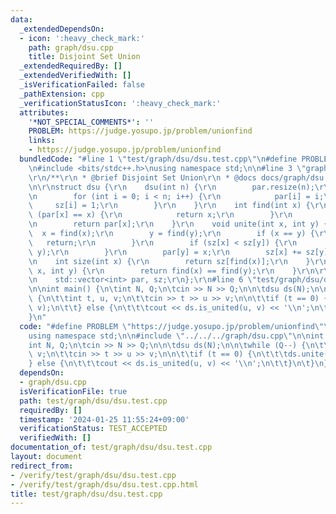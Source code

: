 ```yaml
---
data:
  _extendedDependsOn:
  - icon: ':heavy_check_mark:'
    path: graph/dsu.cpp
    title: Disjoint Set Union
  _extendedRequiredBy: []
  _extendedVerifiedWith: []
  _isVerificationFailed: false
  _pathExtension: cpp
  _verificationStatusIcon: ':heavy_check_mark:'
  attributes:
    '*NOT_SPECIAL_COMMENTS*': ''
    PROBLEM: https://judge.yosupo.jp/problem/unionfind
    links:
    - https://judge.yosupo.jp/problem/unionfind
  bundledCode: "#line 1 \"test/graph/dsu/dsu.test.cpp\"\n#define PROBLEM \"https://judge.yosupo.jp/problem/unionfind\"\
    \n#include <bits/stdc++.h>\nusing namespace std;\n\n#line 3 \"graph/dsu.cpp\"\n\
    \r\n/**\r\n * @brief Disjoint Set Union\r\n * @docs docs/graph/dsu.md\r\n */\r\
    \n\r\nstruct dsu {\r\n    dsu(int n) {\r\n        par.resize(n);\r\n        sz.resize(n);\r\
    \n        for (int i = 0; i < n; i++) {\r\n            par[i] = i;\r\n       \
    \     sz[i] = 1;\r\n        }\r\n    }\r\n    int find(int x) {\r\n        if\
    \ (par[x] == x) {\r\n            return x;\r\n        }\r\n        par[x] = find(par[x]);\r\
    \n        return par[x];\r\n    }\r\n    void unite(int x, int y) {\r\n      \
    \  x = find(x);\r\n        y = find(y);\r\n        if (x == y) {\r\n         \
    \   return;\r\n        }\r\n        if (sz[x] < sz[y]) {\r\n            std::swap(x,\
    \ y);\r\n        }\r\n        par[y] = x;\r\n        sz[x] += sz[y];\r\n    }\r\
    \n    int size(int x) {\r\n        return sz[find(x)];\r\n    }\r\n    bool is_united(int\
    \ x, int y) {\r\n        return find(x) == find(y);\r\n    }\r\n\r\nprivate:\r\
    \n    std::vector<int> par, sz;\r\n};\r\n#line 6 \"test/graph/dsu/dsu.test.cpp\"\
    \n\nint main() {\n\tint N, Q;\n\tcin >> N >> Q;\n\n\tdsu ds(N);\n\n\twhile (Q--)\
    \ {\n\t\tint t, u, v;\n\t\tcin >> t >> u >> v;\n\n\t\tif (t == 0) {\n\t\t\tds.unite(u,\
    \ v);\n\t\t} else {\n\t\t\tcout << ds.is_united(u, v) << '\\n';\n\t\t}\n\t}\n\
    }\n"
  code: "#define PROBLEM \"https://judge.yosupo.jp/problem/unionfind\"\n#include <bits/stdc++.h>\n\
    using namespace std;\n\n#include \"../../../graph/dsu.cpp\"\n\nint main() {\n\t\
    int N, Q;\n\tcin >> N >> Q;\n\n\tdsu ds(N);\n\n\twhile (Q--) {\n\t\tint t, u,\
    \ v;\n\t\tcin >> t >> u >> v;\n\n\t\tif (t == 0) {\n\t\t\tds.unite(u, v);\n\t\t\
    } else {\n\t\t\tcout << ds.is_united(u, v) << '\\n';\n\t\t}\n\t}\n}\n"
  dependsOn:
  - graph/dsu.cpp
  isVerificationFile: true
  path: test/graph/dsu/dsu.test.cpp
  requiredBy: []
  timestamp: '2024-01-25 11:55:24+09:00'
  verificationStatus: TEST_ACCEPTED
  verifiedWith: []
documentation_of: test/graph/dsu/dsu.test.cpp
layout: document
redirect_from:
- /verify/test/graph/dsu/dsu.test.cpp
- /verify/test/graph/dsu/dsu.test.cpp.html
title: test/graph/dsu/dsu.test.cpp
---
```

